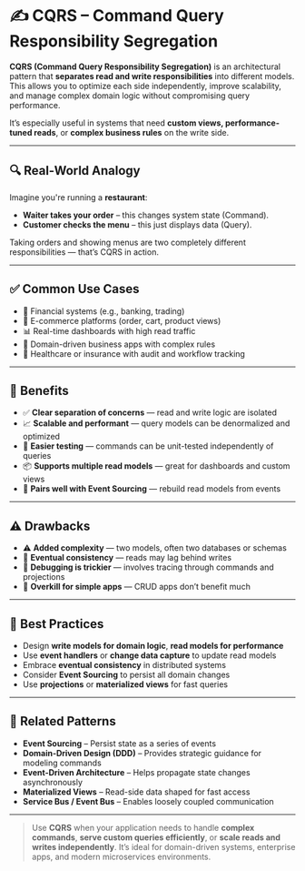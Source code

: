 # ✍️ CQRS – Command Query Responsibility Segregation

**CQRS (Command Query Responsibility Segregation)** is an architectural pattern that **separates read and write responsibilities** into different models. This allows you to optimize each side independently, improve scalability, and manage complex domain logic without compromising query performance.

It’s especially useful in systems that need **custom views, performance-tuned reads**, or **complex business rules** on the write side.

---

## 🔍 Real-World Analogy

Imagine you're running a **restaurant**:

- **Waiter takes your order** – this changes system state (Command).
- **Customer checks the menu** – this just displays data (Query).

Taking orders and showing menus are two completely different responsibilities — that’s CQRS in action.

---

## ✅ Common Use Cases

- 💸 Financial systems (e.g., banking, trading)
- 🛒 E-commerce platforms (order, cart, product views)
- 📊 Real-time dashboards with high read traffic
- 🧠 Domain-driven business apps with complex rules
- 🏥 Healthcare or insurance with audit and workflow tracking

---

## 🧠 Benefits

- ✅ **Clear separation of concerns** — read and write logic are isolated
- 📈 **Scalable and performant** — query models can be denormalized and optimized
- 🧪 **Easier testing** — commands can be unit-tested independently of queries
- 📦 **Supports multiple read models** — great for dashboards and custom views
- 🔁 **Pairs well with Event Sourcing** — rebuild read models from events

---

## ⚠️ Drawbacks

- ⚠️ **Added complexity** — two models, often two databases or schemas
- 🔁 **Eventual consistency** — reads may lag behind writes
- 🧵 **Debugging is trickier** — involves tracing through commands and projections
- 📐 **Overkill for simple apps** — CRUD apps don’t benefit much

---

## 📌 Best Practices

- Design **write models for domain logic**, **read models for performance**
- Use **event handlers** or **change data capture** to update read models
- Embrace **eventual consistency** in distributed systems
- Consider **Event Sourcing** to persist all domain changes
- Use **projections** or **materialized views** for fast queries

---

## 🔗 Related Patterns

- **Event Sourcing** – Persist state as a series of events
- **Domain-Driven Design (DDD)** – Provides strategic guidance for modeling commands
- **Event-Driven Architecture** – Helps propagate state changes asynchronously
- **Materialized Views** – Read-side data shaped for fast access
- **Service Bus / Event Bus** – Enables loosely coupled communication

---

> Use **CQRS** when your application needs to handle **complex commands**, **serve custom queries efficiently**, or **scale reads and writes independently**. It’s ideal for domain-driven systems, enterprise apps, and modern microservices environments.

